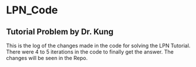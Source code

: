 # LPN_Code
## Tutorial Problem by Dr. Kung
This is the log of the changes made in the code for solving the LPN Tutorial.
There were 4 to 5 iterations in the code to finally get the answer.
The changes will be seen in the Repo.
